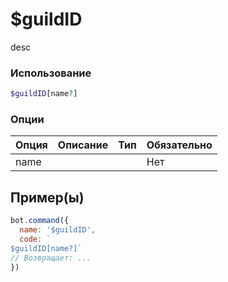 # $guildID
desc
### Использование
```php
$guildID[name?]
```

### Опции

| Опция | Описание | Тип | Обязательно |
|--------|-------------|------|----------|
| name |  |  | Нет |  
## Пример(ы)

```javascript
bot.command({
  name: '$guildID',
  code: `
$guildID[name?]`
// Возвращает: ...
})
```